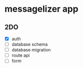# messagelizer app

## 2DO

- [x] auth
- [ ] database schema
- [ ] database migration
- [ ] route api
- [ ] form
